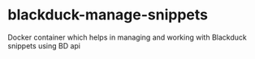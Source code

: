 # blackduck-manage-snippets
Docker container which helps in managing and working with Blackduck snippets using BD api
